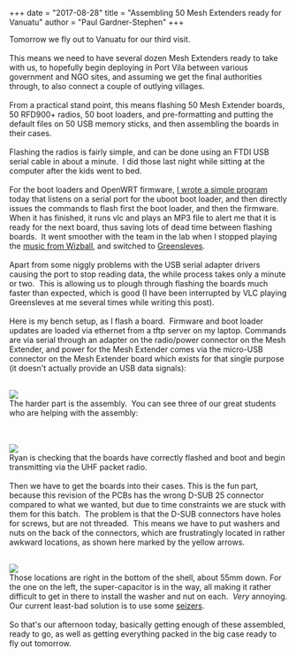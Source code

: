 +++
date = "2017-08-28"
title = "Assembling 50 Mesh Extenders ready for Vanuatu"
author = "Paul Gardner-Stephen"
+++

<div class="post-body entry-content" id="post-body-3410278511997051987" itemprop="description articleBody">
Tomorrow we fly out to Vanuatu for our third visit. <br/>
<br/>
This means we need to have several dozen Mesh Extenders ready to take with us, to hopefully begin deploying in Port Vila between various government and NGO sites, and assuming we get the final authorities through, to also connect a couple of outlying villages.<br/>
<br/>
From a practical stand point, this means flashing 50 Mesh Extender boards, 50 RFD900+ radios, 50 boot loaders, and pre-formatting and putting the default files on 50 USB memory sticks, and then assembling the boards in their cases.<br/>
<br/>
Flashing the radios is fairly simple, and can be done using an FTDI USB serial cable in about a minute.  I did those last night while sitting at the computer after the kids went to bed.<br/>
<br/>
For the boot loaders and OpenWRT firmware, <a href="https://github.com/servalproject/openwrt-packages/tree/MeshExtender2.0/auto-flash">I wrote a simple program</a> today that listens on a serial port for the uboot boot loader, and then directly issues the commands to flash first the boot loader, and then the firmware.  When it has finished, it runs vlc and plays an MP3 file to alert me that it is ready for the next board, thus saving lots of dead time between flashing boards.  It went smoother with the team in the lab when I stopped playing the <a href="https://www.youtube.com/watch?v=xxhP6vD3unY">music from Wizball</a>, and switched to <a href="https://ia800208.us.archive.org/33/items/ClassicalGuitar-Greensleeves/Greensleeves__Sir_John.mp3">Greensleves</a>.<br/>
<br/>
Apart from some niggly problems with the USB serial adapter drivers causing the port to stop reading data, the while process takes only a minute or two.  This is allowing us to plough through flashing the boards much faster than expected, which is good (I have been interrupted by VLC playing Greensleves at me several times while writing this post).<br/>
<br/>
Here is my bench setup, as I flash a board.  Firmware and boot loader updates are loaded via ethernet from a tftp server on my laptop. Commands are via serial through an adapter on the radio/power connector on the Mesh Extender, and power for the Mesh Extender comes via the micro-USB connector on the Mesh Extender board which exists for that single purpose (it doesn't actually provide an USB data signals):<br/>
<br/>

<a href="https://4.bp.blogspot.com/-Dl4HCY-PgAM/WaTftQMs3iI/AAAAAAAAGdQ/qYDzzOrLfgkgHLew6ZPQoniGxODHrq5YwCLcBGAs/s1600/IMG_20170829_114229.jpg"><img src="https://4.bp.blogspot.com/-Dl4HCY-PgAM/WaTftQMs3iI/AAAAAAAAGdQ/qYDzzOrLfgkgHLew6ZPQoniGxODHrq5YwCLcBGAs/s400/IMG_20170829_114229.jpg"/></a>
<br/>
The harder part is the assembly.  You can see three of our great students who are helping with the assembly:<br/>
<br/>
<br/>

<a href="https://2.bp.blogspot.com/-T6lLaeB7_b8/WaTftcw14LI/AAAAAAAAGdM/GPeYtfKm3hkm9qjqafTV-DqGPDwAgP_kgCLcBGAs/s1600/IMG_20170829_114243.jpg"><img src="https://2.bp.blogspot.com/-T6lLaeB7_b8/WaTftcw14LI/AAAAAAAAGdM/GPeYtfKm3hkm9qjqafTV-DqGPDwAgP_kgCLcBGAs/s400/IMG_20170829_114243.jpg"/></a>
<br/>
Ryan is checking that the boards have correctly flashed and boot and begin transmitting via the UHF packet radio.<br/>
<br/>
Then we have to get the boards into their cases. This is the fun part, because this revision of the PCBs has the wrong D-SUB 25 connector compared to what we wanted, but due to time constraints we are stuck with them for this batch.  The problem is that the D-SUB connectors have holes for screws, but are not threaded.  This means we have to put washers and nuts on the back of the connectors, which are frustratingly located in rather awkward locations, as shown here marked by the yellow arrows.  <br/>
<br/>

<a href="https://3.bp.blogspot.com/-LhRAlBb1590/WaTiH9nraPI/AAAAAAAAGdc/Il9ZgIsCmTINttuys5M-a0tUe8X1-Y9WACLcBGAs/s1600/IMG_20170829_130624.jpg"><img src="https://3.bp.blogspot.com/-LhRAlBb1590/WaTiH9nraPI/AAAAAAAAGdc/Il9ZgIsCmTINttuys5M-a0tUe8X1-Y9WACLcBGAs/s400/IMG_20170829_130624.jpg"/></a>
<br/>
Those locations are right in the bottom of the shell, about 55mm down. 
For the one on the left, the super-capacitor is in the way, all making 
it rather difficult to get in there to install the washer and nut on 
each.  <i>Very</i> annoying. Our current least-bad solution is to use some <a href="http://au.element14.com/duratool/cl5045/seizer-straight/dp/1421548?MER=bn_level5_5NP_EngagementRecSingleItem_1">seizers</a>. <br/>
<br/>
So that's our afternoon today, basically getting enough of these assembled, ready to go, as well as getting everything packed in the big case ready to fly out tomorrow.
<div></div>
</div>